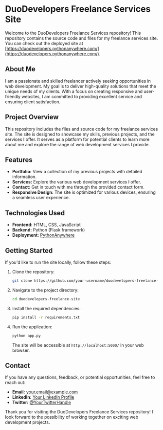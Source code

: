 # DuoDevelopers Freelance Services Site

Welcome to the DuoDevelopers Freelance Services repository! This repository contains the source code and files for my freelance services site. You can check out the deployed site at [https://duodevelopers.pythonanywhere.com/](https://duodevelopers.pythonanywhere.com/).

## About Me

I am a passionate and skilled freelancer actively seeking opportunities in web development. My goal is to deliver high-quality solutions that meet the unique needs of my clients. With a focus on creating responsive and user-friendly websites, I am committed to providing excellent service and ensuring client satisfaction.

## Project Overview

This repository includes the files and source code for my freelance services site. The site is designed to showcase my skills, previous projects, and the services I offer. It serves as a platform for potential clients to learn more about me and explore the range of web development services I provide.

## Features

- **Portfolio:** View a collection of my previous projects with detailed information.
- **Services:** Explore the various web development services I offer.
- **Contact:** Get in touch with me through the provided contact form.
- **Responsive Design:** The site is optimized for various devices, ensuring a seamless user experience.

## Technologies Used

- **Frontend:** HTML, CSS, JavaScript
- **Backend:** Python (Flask framework)
- **Deployment:** [PythonAnywhere](https://www.pythonanywhere.com/)

## Getting Started

If you'd like to run the site locally, follow these steps:

1. Clone the repository:

   ```bash
   git clone https://github.com/your-username/duodevelopers-freelance-site.git
   ```

2. Navigate to the project directory:

   ```bash
   cd duodevelopers-freelance-site
   ```

3. Install the required dependencies:

   ```bash
   pip install -r requirements.txt
   ```

4. Run the application:

   ```bash
   python app.py
   ```

   The site will be accessible at `http://localhost:5000/` in your web browser.

## Contact

If you have any questions, feedback, or potential opportunities, feel free to reach out:

- **Email:** your.email@example.com
- **LinkedIn:** [Your LinkedIn Profile](https://www.linkedin.com/in/yourusername/)
- **Twitter:** [@YourTwitterHandle](https://twitter.com/yourtwitterhandle)

Thank you for visiting the DuoDevelopers Freelance Services repository! I look forward to the possibility of working together on exciting web development projects.
